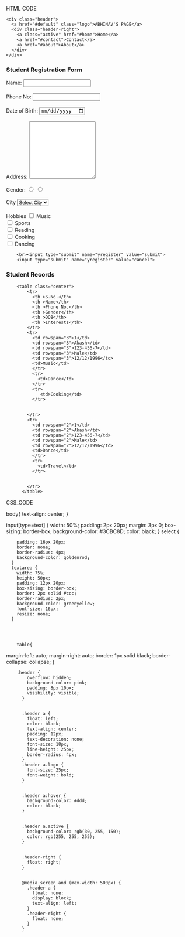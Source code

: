 HTML CODE

<!DOCTYPE html>
<html lang="en">
<head>
    <meta charset="UTF-8">
    <meta http-equiv="X-UA-Compatible" content="IE=edge">
    <meta name="viewport" content="width=device-width, initial-scale=1.0">
    <title>Document</title>
    <link rel="stylesheet" href="Assignment2.css">


    <div class="header">
      <a href="#default" class="logo">ABHINAV'S PAGE</a>
      <div class="header-right">
        <a class="active" href="#home">Home</a>
        <a href="#contact">Contact</a>
        <a href="#about">About</a>
      </div>
    </div>
   
</head>
<body>
    <h3>Student Registration Form</h3>
    <form action="" method="post">
        <label>Name:</label>
        <input type="text" name="YourName" id="YourName" value="">
        <br>
        <br>
        <label>Phone No:</label>
        <input type="text" name="Yourno" value="">
        <br>
        <br>
        <label>Date of Birth:</label>
        <input type="date" name="ydate" id="ydate">
        <br>
        <br>
        <label>Address:</label>
        <textarea name="Your Message" id="" cols="20" rows="10"></textarea>
        <br>
        <br>
        <label>Gender:</label>
        <input type="radio" name="one" id="" value="male">
        <input type="radio" name="one" id="" value="female">
        <br>
        <br>
        <label>City</label>
        <select name="city">
        <option value="none">Select City</option>
        <option value="Delhi">Delhi</option>
        <option value="Noida">Noida</option>
        <option value="Bengaluru">Bengaluru</option>
        </select>
        <br>
        <br>
        <label >Hobbies</label>
        <input type="checkbox"  name="hobby1" value="Music">
        <label for="hobby1"> Music</label><br>
        <input type="checkbox" name="hobby2" value="Sports">
        <label for="hobby2"> Sports</label><br>
        <input type="checkbox" name="hobby3" value="Reading">
        <label for="hobby3"> Reading</label><br>
        <input type="checkbox" name="hobby4" value="Cooking">
        <label for="hobby4"> Cooking</label><br>
        <input type="checkbox" name="hobby5" value="Dancing">
        <label for="hobby5"> Dancing</label><br>
        
        <br><input type="submit" name="yregister" value="submit">   
        <input type="submit" name="yregister" value="cancel">
</form>
<h3>
  Student Records
</h3>

        <table class="center">
            <tr>
              <th >S.No.</th>
              <th >Name</th>
              <th >Phone No.</th>
              <th >Gender</th>
              <th >DOB</th>
              <th >Interests</th>
            </tr>
            <tr>
              <td rowspan="3">1</td>
              <td rowspan="3">Akash</td>
              <td rowspan="3">123-456-7</td>
              <td rowspan="3">Male</td>
              <td rowspan="3">12/12/1996</td>
              <td>Music</td>
              </tr>
              <tr>
                <td>Dance</td>
              </tr>
              <tr>
                 <td>Cooking</td>
              </tr>
             
              
            </tr>
            <tr>
              <td rowspan="2">1</td>
              <td rowspan="2">Akash</td>
              <td rowspan="2">123-456-7</td>
              <td rowspan="2">Male</td>
              <td rowspan="2">12/12/1996</td>
              <td>Dance</td>
              </tr>
              <tr>
                <td>Travel</td>
              </tr>
             
              
            </tr>
          </table>
    
</body>
</html>


CSS_CODE


body{
     text-align: center;
     }

input[type=text] {
        width: 50%;
        padding: 2px 20px;
        margin: 3px 0;
        box-sizing: border-box;
        background-color: #3CBC8D;
        color: black;
      }
      select {
        
        padding: 16px 20px;
        border: none;
        border-radius: 4px;
        background-color: goldenrod;
      }
      textarea {
        width: 75%;
        height: 50px;
        padding: 12px 20px;
        box-sizing: border-box;
        border: 2px solid #ccc;
        border-radius: 2px;
        background-color: greenyellow;
        font-size: 16px;
        resize: none;
      }
        
      
      
      
        table{
        
  margin-left: auto;
  margin-right: auto;
  border: 1px solid black;
border-collapse: collapse;
        }




        .header {
            overflow: hidden;
            background-color: pink;
            padding: 8px 10px;
            visibility: visible;
          }
          
          
          .header a {
            float: left;
            color: black;
            text-align: center;
            padding: 12px;
            text-decoration: none;
            font-size: 18px;
            line-height: 25px;
            border-radius: 4px;
          }
          .header a.logo {
            font-size: 25px;
            font-weight: bold;
          }
          
          
          .header a:hover {
            background-color: #ddd;
            color: black;
          }
          
          
          .header a.active {
            background-color: rgb(30, 255, 150);
            color: rgb(255, 255, 255);
          }
          
         
          .header-right {
            float: right;
          }
          
          
          @media screen and (max-width: 500px) {
            .header a {
              float: none;
              display: block;
              text-align: left;
            }
            .header-right {
              float: none;
            }
          }
